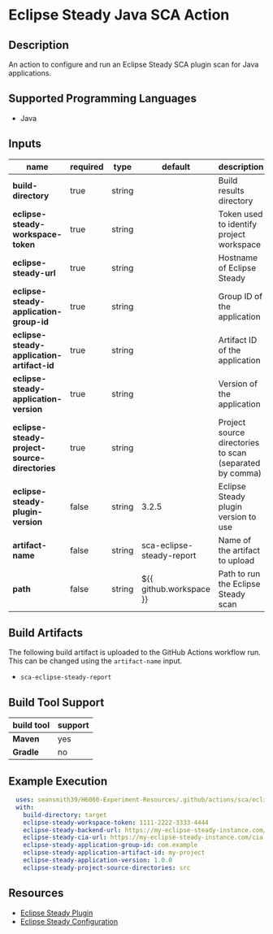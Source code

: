 # Eclipse Steady Java SCA Action

## Description

An action to configure and run an Eclipse Steady SCA plugin scan for Java applications.

## Supported Programming Languages

- Java

## Inputs

| name                                          | required | type   | default                   | description                                             |
|-----------------------------------------------|----------|--------|---------------------------|---------------------------------------------------------|
| **build-directory**                           | true     | string |                           | Build results directory                                 |
| **eclipse-steady-workspace-token**            | true     | string |                           | Token used to identify project workspace                |
| **eclipse-steady-url**                        | true     | string |                           | Hostname of Eclipse Steady                              |
| **eclipse-steady-application-group-id**       | true     | string |                           | Group ID of the application                             |
| **eclipse-steady-application-artifact-id**    | true     | string |                           | Artifact ID of the application                          |
| **eclipse-steady-application-version**        | true     | string |                           | Version of the application                              |
| **eclipse-steady-project-source-directories** | true     | string |                           | Project source directories to scan (separated by comma) |
| **eclipse-steady-plugin-version**             | false    | string | 3.2.5                     | Eclipse Steady plugin version to use                    |
| **artifact-name**                             | false    | string | sca-eclipse-steady-report | Name of the artifact to upload                          |
| **path**                                      | false    | string | ${{ github.workspace }}   | Path to run the Eclipse Steady scan                     |

## Build Artifacts

The following build artifact is uploaded to the GitHub Actions workflow run. This can be changed using the `artifact-name` input.
- `sca-eclipse-steady-report`

## Build Tool Support

| build tool | support | 
|------------|---------|
| **Maven**  | yes     |
| **Gradle** | no      |

## Example Execution

```yaml
  uses: seansmith39/H6060-Experiment-Resources/.github/actions/sca/eclipse-steady/java@main
  with:
    build-directory: target
    eclipse-steady-workspace-token: 1111-2222-3333-4444
    eclipse-steady-backend-url: https://my-eclipse-steady-instance.com/backend
    eclipse-steady-cia-url: https://my-eclipse-steady-instance.com/cia
    eclipse-steady-application-group-id: com.example
    eclipse-steady-application-artifact-id: my-project
    eclipse-steady-application-version: 1.0.0
    eclipse-steady-project-source-directories: src    
```

## Resources

- [Eclipse Steady Plugin](https://eclipse.github.io/steady/user/tutorials/java_maven/)
- [Eclipse Steady Configuration](https://eclipse.github.io/steady/user/manuals/setup/)
